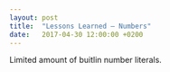 ```yaml
---
layout: post
title:  "Lessons Learned – Numbers"
date:   2017-04-30 12:00:00 +0200
---
```


Limited amount of buitlin number literals.
